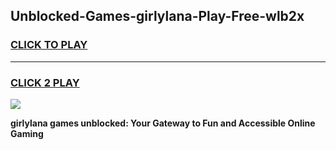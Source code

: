 
## Unblocked-Games-girlylana-Play-Free-wlb2x
<h3>
<a href="https://premium76.site?title=girlylana&ref=24M">CLICK TO PLAY</a></h3>
<hr>

<h3>
<a href="https://premium76.site?title=girlylana&ref=24M">CLICK 2 PLAY</a>
  
</h3>

<a href="https://premium76.site?title=girlylana&ref=24M"><img src="https://clearcache.store/games.png"></a>


**girlylana games unblocked: Your Gateway to Fun and Accessible Online Gaming**
